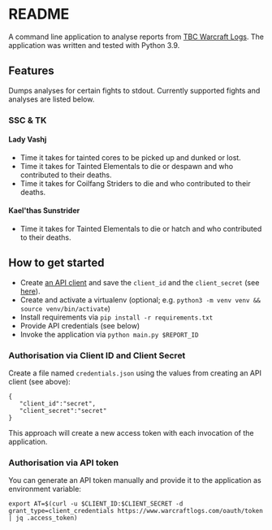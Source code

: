 # README

A command line application to analyse reports from [TBC Warcraft Logs](https://tbc.warcraftlogs.com/).
The application was written and tested with Python 3.9.

## Features

Dumps analyses for certain fights to stdout.
Currently supported fights and analyses are listed below.

### SSC & TK
#### Lady Vashj
  * Time it takes for tainted cores to be picked up and dunked or lost.
  * Time it takes for Tainted Elementals to die or despawn and who contributed to their deaths.
  * Time it takes for Coilfang Striders to die and who contributed to their deaths.

####  Kael'thas Sunstrider
  * Time it takes for Tainted Elementals to die or hatch and who contributed to their deaths.


## How to get started

* Create [an API client](https://www.warcraftlogs.com/api/clients/) and save the `client_id` and the `client_secret` (see [here](https://www.warcraftlogs.com/api/docs)).
* Create and activate a virtualenv (optional; e.g. `python3 -m venv venv && source venv/bin/activate`)
* Install requirements via `pip install -r requirements.txt`
* Provide API credentials (see below)
* Invoke the application via `python main.py $REPORT_ID`


### Authorisation via Client ID and Client Secret

Create a file named `credentials.json` using the values from creating an API client (see above):

    {
       "client_id":"secret",
       "client_secret":"secret"
    }

This approach will create a new access token with each invocation of the application.

### Authorisation via API token

You can generate an API token manually and provide it to the application as environment variable:

    export AT=$(curl -u $CLIENT_ID:$CLIENT_SECRET -d grant_type=client_credentials https://www.warcraftlogs.com/oauth/token | jq .access_token)
